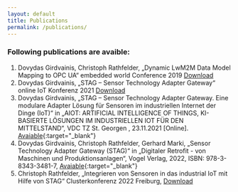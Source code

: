 ```yaml
---
layout: default
title: Publications
permalink: /publications/
---
```


### Following publications are avaible:  
1. Dovydas Girdvainis, Christoph Rathfelder, „Dynamic LwM2M Data Model Mapping to OPC UA“ embedded world Conference 2019 <a href="{{site.baseurl}}/assets/resources/publications/LwM2M Mapping paper.pdf" download>Download</a>  
2. Dovydas Girdvainis, „STAG – Sensor Technology Adapter Gateway“ online IoT Konferenz 2021 <a href="{{site.baseurl}}/assets/resources/publications/STAG_IoT_Konferenz.pdf" download>Download</a>  
3. Dovydas Girdvainis, „STAG – Sensor Technology Adapter Gateway. Eine modulare Adapter Lösung für Sensoren im industriellen Internet der Dinge (IoT)“ in „AIOT: ARTIFICIAL INTELLIGENCE OF THINGS, KI-BASIERTE LÖSUNGEN IM INDUSTRIELLEN IOT FÜR DEN MITTELSTAND“, VDC TZ St. Georgen , 23.11.2021 [Online]. [Avaiable](https://vdc-tz-stgeorgen.de/23-11-2021-iot-ki-im-mittelstand/){:target="_blank"} 
4. Dovydas Girdvainis, Christoph Rathfelder, Gerhard Marki, „Sensor Technology Adapter Gateway (STAG)“ in „Digitaler Retrofit - von Maschinen und Produktionsanlagen“, Vogel Verlag, 2022, ISBN: 978-3-8343-3481-7, [Avaiable](https://vogel-fachbuch.de/maschinenbau/konstruktion/1018-digitaler-retrofit){:target="_blank"}  
5. Christoph Rathfelder, „Integrieren von Sensoren in das industrial IoT mit Hilfe von STAG“ Clusterkonferenz 2022 Freiburg, <a href="{{site.baseurl}}/assets/resources/publications/STAG_Clusterkonferenz_220518.pdf" download>Download</a>  
